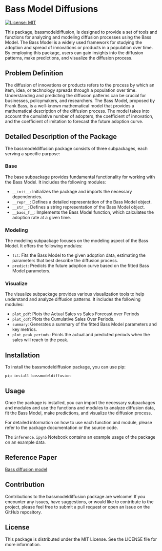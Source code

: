 # Bass Model Diffusions
[![License: MIT](https://img.shields.io/badge/License-MIT-green.svg)](https://opensource.org/licenses/MIT)

This package, bassmodeldiffusion, is designed to provide a set of tools and functions for analyzing and modeling diffusion processes using the Bass Model. The Bass Model is a widely used framework for studying the adoption and spread of innovations or products in a population over time. By employing this package, users can gain insights into the diffusion patterns, make predictions, and visualize the diffusion process.

## Problem Definition
The diffusion of innovations or products refers to the process by which an item, idea, or technology spreads through a population over time. Understanding and predicting the diffusion patterns can be crucial for businesses, policymakers, and researchers. The Bass Model, proposed by Frank Bass, is a well-known mathematical model that provides a mathematical description of the diffusion process. The model takes into account the cumulative number of adopters, the coefficient of innovation, and the coefficient of imitation to forecast the future adoption curve.

## Detailed Description of the Package
The bassmodeldiffusion package consists of three subpackages, each serving a specific purpose:

### **Base**
The base subpackage provides fundamental functionality for working with the Bass Model. It includes the following modules:

- `__init__`: Initializes the package and imports the necessary dependencies.
- `__repr__`: Defines a detailed representation of the Bass Model object.
- `__str__`: Defines a string representation of the Bass Model object.
- `__bass_f__`: Implements the Bass Model function, which calculates the adoption rate at a given time.

### **Modeling**
The modeling subpackage focuses on the modeling aspect of the Bass Model. It offers the following modules:

- `fit`: Fits the Bass Model to the given adoption data, estimating the parameters that best describe the diffusion process.
- `predict`: Predicts the future adoption curve based on the fitted Bass Model parameters.

### **Visualize**
The visualize subpackage provides various visualization tools to help understand and analyze diffusion patterns. It includes the following modules:

- `plot_pdf`: Plots the Actual Sales vs Sales Forecast over Periods
- `plot_cdf`: Plots the Cumulative Sales Over Periods.
- `summary`: Generates a summary of the fitted Bass Model parameters and key metrics.
- `plot_peak_periods`: Prints the actual and predicted periods when the sales will reach to the peak.

## Installation
To install the bassmodeldiffusion package, you can use pip:

```
pip install bassmodeldiffusion
```

## Usage
Once the package is installed, you can import the necessary subpackages and modules and use the functions and modules to analyze diffusion data, fit the Bass Model, make predictions, and visualize the diffusion process.

For detailed information on how to use each function and module, please refer to the package documentation or the source code.

The `inference.ipynb` Notebook contains an example usage of the package on an example data.

## Reference Paper
[Bass diffusion model](https://www.immagic.com/eLibrary/ARCHIVES/GENERAL/WIKIPEDI/W101203B.pdf)

## Contribution
Contributions to the bassmodeldiffusion package are welcome! If you encounter any issues, have suggestions, or would like to contribute to the project, please feel free to submit a pull request or open an issue on the GitHub repository.

## License
This package is distributed under the MIT License. See the LICENSE file for more information.
